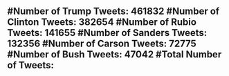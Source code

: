 #Number of Trump Tweets: 461832
#Number of Clinton Tweets: 382654
#Number of Rubio Tweets: 141655
#Number of Sanders Tweets: 132356
#Number of Carson Tweets: 72775
#Number of Bush Tweets: 47042
#Total Number of Tweets:  
---
